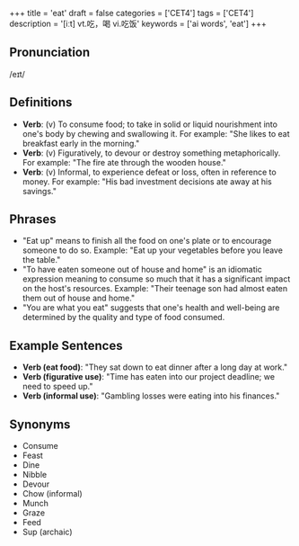 +++
title = 'eat'
draft = false
categories = ['CET4']
tags = ['CET4']
description = '[iːt] vt.吃，喝 vi.吃饭'
keywords = ['ai words', 'eat']
+++

## Pronunciation
/eɪt/

## Definitions
- **Verb**: (v) To consume food; to take in solid or liquid nourishment into one's body by chewing and swallowing it. For example: "She likes to eat breakfast early in the morning."
- **Verb**: (v) Figuratively, to devour or destroy something metaphorically. For example: "The fire ate through the wooden house."
- **Verb**: (v) Informal, to experience defeat or loss, often in reference to money. For example: "His bad investment decisions ate away at his savings."

## Phrases
- "Eat up" means to finish all the food on one's plate or to encourage someone to do so. Example: "Eat up your vegetables before you leave the table."
- "To have eaten someone out of house and home" is an idiomatic expression meaning to consume so much that it has a significant impact on the host's resources. Example: "Their teenage son had almost eaten them out of house and home."
- "You are what you eat" suggests that one's health and well-being are determined by the quality and type of food consumed.

## Example Sentences
- **Verb (eat food)**: "They sat down to eat dinner after a long day at work."
- **Verb (figurative use)**: "Time has eaten into our project deadline; we need to speed up."
- **Verb (informal use)**: "Gambling losses were eating into his finances."

## Synonyms
- Consume
- Feast
- Dine
- Nibble
- Devour
- Chow (informal)
- Munch
- Graze
- Feed
- Sup (archaic)
